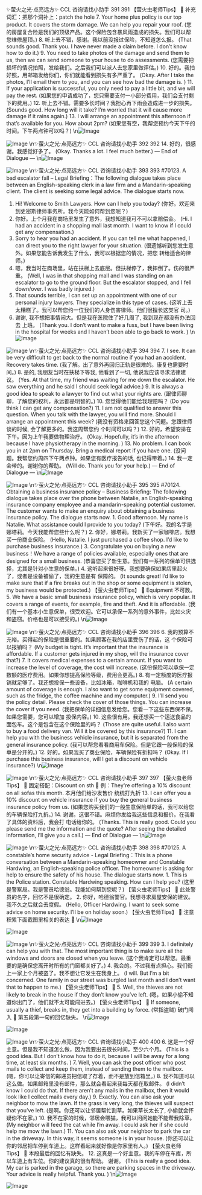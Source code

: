 ✨萤火之光·点亮远方✨
CCL 咨询请找小助手
391
391
【萤火虫老师Tips】

补充词汇：把那个洞补上：patch the hole
7. Your home plus policy is our top product. It covers the storm damage. We can help
you repair your roof.
(您的房屋复合险是我们的顶级产品。这个保险包含暴风雨造成的损失。我们可以帮
您维修屋顶。)
8. 听上去不错，感谢。我以前没报过保险，不知道怎么报。
(That sounds good. Thank you. I have never made a claim before. I don’t know how to do
it.)
9. You need to take photos of the damage and send them to us, then we can send
someone to your house to do assessments.
(您需要把损坏的情况拍照，发给我们。之后我们可以派人去您家里做评估。)
10. 好的。我拍好照，用邮箱发给你们，你们就能看到损失有多严重了。
(Okay. After I take the photos, I’ll email them to you, and you can see how bad the
damage is. )
11. If your application is successful, you only need to pay a little bit, and we will pay the
rest.
(如果您的申请成功了，您只需要支付一小部分费用，我们会支付剩下的费用。)
12. 听上去不错。需要多长时间？我担心再下雨会造成进一步的损失。
(Sounds good. How long will it take? I’m worried that it will cause more damage if it
rains again.)
13. I will arrange an appointment this afternoon if that’s available for you. How about
2pm?
(如果您有空，我帮您预约今天下午的时间。下午两点钟可以吗？)
\n![Image](images/page391_image1.jpeg)

![Image](images/page391_image2.jpeg)
\n✨萤火之光·点亮远方✨
CCL 咨询请找小助手
392
392
14. 好的，很感谢。我感觉好多了。
(Okay. Thanks a lot. I feel much better.)
— End of Dialogue —
\n![Image](images/page392_image1.jpeg)

![Image](images/page392_image2.jpeg)
\n✨萤火之光·点亮远方✨
CCL 咨询请找小助手
393
393
#70123. A bad escalator fall – Legal
Briefing：The following dialogue takes place between an English-speaking clerk in a law
firm and a Mandarin-speaking client. The client is seeking some legal advice. The
dialogue starts now.
1. Hi! Welcome to Smith Lawyers. How can I help you today?
(你好。欢迎来到史密斯律师事务所。我今天能如何帮到您呢？)
2. 你好。上个月我在商场里发生了意外，我想知道我可不可以拿赔偿金。
(Hi. I had an accident in a shopping mall last month. I want to know if I could get any
compensation.)
3. Sorry to hear you had an accident. If you can tell me what happened, I can direct
you to the right lawyer for your situation.
(很遗憾听到您发生意外。如果您能告诉我发生了什么，我可以根据您的情况，把您
转给适合的律师。)
4. 嗯，我当时在商场里，站在扶梯上去底层。但扶梯停了，我摔倒了。伤的很严重。
(Well, I was in that shopping mall and I was standing on an escalator to go to the ground
floor. But the escalator stopped, and I fell down/over. I was badly injured.)
5. That sounds terrible, I can set up an appointment with one of our personal injury
lawyers. They specialize in this type of cases.
(这听上去太糟糕了。我可以帮您约一位我们的人身伤害律师。他们很擅长这类官
司。)
6. 谢谢, 我不想把事情闹大。但是我在医院住了好几周了, 我到现在都没有办法回去
上班。
(Thank you. I don’t want to make a fuss, but I have been living in the hospital for weeks
and I haven’t been able to go back to work. )
\n![Image](images/page393_image1.jpeg)

![Image](images/page393_image2.jpeg)
\n✨萤火之光·点亮远方✨
CCL 咨询请找小助手
394
394
7. I see. It can be very difficult to get back to the normal routine if you had an accident.
Recovery takes time.
(我了解。出了意外再回归正轨是很难的。康复也需要时间。)
8. 是的, 我朋友当时在扶梯下等我, 他看到了一切, 他说我应该寻求法律建议。
(Yes. At that time, my friend was waiting for me down the escalator. He saw everything
and he said I should seek legal advice.)
9. It is always a good idea to speak to a lawyer to find out what your rights are.
(跟律师聊聊，了解您的权利，永远都是明智的。)
10. 您觉得他们能给我理赔吗？
(Do you think I can get any compensation?)
11. I am not qualified to answer this question. When you talk with the lawyer, you will
find more. Should I arrange an appointment this week?
(我没有资格来回答您这个问题。您跟律师谈的时候, 会了解更多的。我这周帮您约
个时间可以吗？)
12. 好的，希望安排在下午。因为上午我要做物理治疗。
(Okay. Hopefully, it’s in the afternoon because I have physiotherapy in the morning. )
13. No problem. I can book you in at 2pm on Thursday. Bring a medical report if you
have one.
(没问题。我帮您约周四下午两点钟。如果您有医疗报告的话, 也记得带着。)
14. 我一定会带的。谢谢你的帮助。
(Will do. Thank you for your help.)
— End of Dialogue —
\n![Image](images/page394_image1.jpeg)

![Image](images/page394_image2.jpeg)
\n✨萤火之光·点亮远方✨
CCL 咨询请找小助手
395
395
#70124. Obtaining a business insurance policy – Business
Briefing: The following dialogue takes place over the phone between Natalie, an
English-speaking insurance company employee and a mandarin-speaking potential
customer. The customer wants to make an enquiry about obtaining a business insurance
policy. The dialogue starts now.
1.
Good afternoon. My name is Natalie. What assistance could I provide to you today?
(下午好。我的名字是娜塔莉。今天我能帮您些什么呢？)
2. 你好，娜塔莉。我新买了一家咖啡店。我想买一份商业保险。
(Hello, Natalie. I just purchased a coffee shop. I’d like to purchase business insurance.)
3.
Congratulate you on buying a new business！We have a range of policies available,
especially ones that are designed for a small business.
(恭喜您买了新生意。我们有一系列的保单可供选择，尤其是针对小生意的保单。)
4. 这听起来很好呀。我想要确保如果店里起火了，或者是设备被偷了，我的生意是有
保障的。
(It sounds great! I’d like to make sure that if a fire breaks out in the shop or some
equipment is stolen, my business would be protected.)
【萤火虫老师Tips】

Equipment 不可数。
5. We have a basic small business insurance policy, which is very popular. It covers a
range of events, for example, fire and theft. And it is affordable.
(我们有一个基本小生意保单，很受欢迎。它可以承保一系列的意外事件，比如火灾
和盗窃。价格也是可以接受的。)
\n![Image](images/page395_image1.jpeg)

![Image](images/page395_image2.jpeg)
\n✨萤火之光·点亮远方✨
CCL 咨询请找小助手
396
396
6. 我的预算不充裕。买得起的保险是很重要的。如果顾客在我的店里受伤了的话，这
个保险可以报销吗？
(My budget is tight. It’s important that the insurance is affordable. If a customer gets
injured in my shop, will the insurance cover that?)
7. It covers medical expenses to a certain amount. If you want to increase the level of
coverage, the cost will increase.
(这份保险可以承保一定数额的医疗费用。如果你想提高保险等级，费用会更高。)
8. 有一定额度的医疗报销就足够了。我还想投保一些设备，比如冰箱，咖啡机和我的
电脑。
(A certain amount of coverage is enough. I also want to get some equipment covered,
such as the fridge, the coffee machine and my computer.)
9. I’ll send you the policy detail. Please check the cover of those things. You can
increase the cover if you need.
(我把保单的详细信息发给您。您看一下这些东西保不保。如果您需要，您可以增加
投保内容。)
10. 这些很有用。我还想买一个运送食品的面包车。这个是包含在这个保险里的吗？
(Those are quite useful. I also want to buy a food delivery van. Will it be covered by this
insurance?)
11. I can help you with the business vehicle insurance, but it is separated from the
general insurance policy.
(我可以帮您看看商用车保险。但是它跟一般保险的保单是分开的。)
12. 好的。如果我买了商业保险，车辆保险有折扣吗？
(Okay. If I purchase this business insurance, will I get a discount on vehicle insurance?)
\n![Image](images/page396_image1.jpeg)

![Image](images/page396_image2.jpeg)
\n✨萤火之光·点亮远方✨
CCL 咨询请找小助手
397
397
【萤火虫老师Tips】

固定搭配：Discount on sth

例：They're offering a 10% discount on all sofas this month. 本月他们给沙发售价
统统打九折
13. I can offer you a 10% discount on vehicle insurance if you buy the general business
insurance policy from us.
(如果您购买我们的一般生意保险单的话，我可以给您的车辆保险打九折。)
14. 谢谢。这很不错。麻烦你发给我这些信息和报价。在我看了具体的资料后，我会打
电话给你的。
(Thanks. This is really good. Could you please send me the information and the quote?
After seeing the detailed information, I’ll give you a call.)
— End of Dialogue —
\n![Image](images/page397_image1.jpeg)

![Image](images/page397_image2.jpeg)
\n✨萤火之光·点亮远方✨
CCL 咨询请找小助手
398
398
#70125. A constable’s home security advice - Legal
Briefing：This is a phone conversation between a Mandarin-speaking homeowner and
Constable Hardwing, an English-speaking police officer. The homeowner is asking for
help to ensure the safety of his house. The dialogue starts now.
1.
This is the Police station. Constable Hardwing speaking. How can I help you?
(这里是警察局。我是警员哈德翁。我能如何帮到您呢？)
【萤火虫老师Tips】

此处警员的名字，回忆不是很确定。
2.
你好，哈德翁警官。我想寻求房屋安保的建议。我不久之后就会去度假。
(Hello, Officer Hardwing. I want to seek some advice on home security. I’ll be on
holiday soon.)
【萤火虫老师Tips】

注意积累下面截图里相关的表达

\n![Image](images/page398_image1.jpeg)

![Image](images/page398_image2.jpeg)

![Image](images/page398_image3.jpeg)
\n✨萤火之光·点亮远方✨
CCL 咨询请找小助手
399
399
3.
I definitely can help you with that. The most important thing is to make sure all the
windows and doors are closed when you leave.
(这个我肯定可以帮您。最重要的是确保您离开时所有的门窗都关好了。)
4.
我会的。不过我有点担心。我们街上一家上个月被盗了。我不想让它发生在我身上。
(I will. But I’m a bit concerned. One family in our street was burgled last month and I
don’t want that to happen to me.)
【萤火虫老师Tips】

5.
Well, the thieves are not likely to break in the house if they don’t know you’ve left.
(嗯，如果小偷不知道你出门了，他们就不太可能闯进去。)
【萤火虫老师Tips】

If someone, usually a thief, breaks in, they get into a building by force. (常指盗贼)
破门闯入

第五段第一句的回忆缺失。
\n![Image](images/page399_image1.jpeg)

![Image](images/page399_image2.jpeg)

![Image](images/page399_image3.jpeg)
\n✨萤火之光·点亮远方✨
CCL 咨询请找小助手
400
400
6.
这是一个好主意。但是我不知道怎么做，因为我要出去很长时间，至少六个月。
(This is a good idea. But I don’t know how to do it, because I will be away for a long
time, at least six months. )
7.
Well, you can ask the post officer who post mails to collect and keep them, instead of
sending them to the mailbox.
(嗯，你可以让寄信的邮递员把信取了存着，而不是放到信箱里。)
8.
我不知道可以这么做。如果邮箱里没有邮件，那么就会看起来我每天都在取邮件。
(I didn’t know I could do that. If there aren’t any mails in the mailbox, then it would look
like I collect mails every day.)
9.
Exactly. You can also ask your neighbor to mow the lawn. If the grass is very long,
the thieves will suspect that you’ve left.
(是啊。你还可以让邻居帮忙割草。如果草长太长了, 小偷就会怀疑你不在家。)
10. 我不在家的时候，邻居会喂猫，我可以问问她能不能帮我除草。
(My neighbor will feed the cat while I’m away. I could ask her if she could help me mow
the lawn.)
11. You can also ask your neighbor to park the car in the driveway. In this way, it seems
someone is in your house.
(你还可以让你的邻居把车停到车道上。这样看起来就好像是你家里有人。)
【萤火虫老师Tips】

本段最后的回忆有缺失。
12. 这真是一个好主意。我的车停在车库，所以车道上有车位。你的建议真的很有帮助。
谢谢。
(This is really a good idea. My car is parked in the garage, so there are parking spaces in
the driveway. Your advice is really helpful. Thank you. )
\n![Image](images/page400_image1.jpeg)

![Image](images/page400_image2.jpeg)